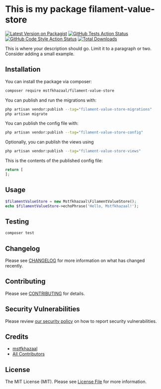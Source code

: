 # This is my package filament-value-store

[![Latest Version on Packagist](https://img.shields.io/packagist/v/mstfkhazaal/filament-value-store.svg?style=flat-square)](https://packagist.org/packages/mstfkhazaal/filament-value-store)
[![GitHub Tests Action Status](https://img.shields.io/github/actions/workflow/status/mstfkhazaal/filament-value-store/run-tests.yml?branch=main&label=tests&style=flat-square)](https://github.com/mstfkhazaal/filament-value-store/actions?query=workflow%3Arun-tests+branch%3Amain)
[![GitHub Code Style Action Status](https://img.shields.io/github/actions/workflow/status/mstfkhazaal/filament-value-store/fix-php-code-style-issues.yml?branch=main&label=code%20style&style=flat-square)](https://github.com/mstfkhazaal/filament-value-store/actions?query=workflow%3A"Fix+PHP+code+style+issues"+branch%3Amain)
[![Total Downloads](https://img.shields.io/packagist/dt/mstfkhazaal/filament-value-store.svg?style=flat-square)](https://packagist.org/packages/mstfkhazaal/filament-value-store)



This is where your description should go. Limit it to a paragraph or two. Consider adding a small example.

## Installation

You can install the package via composer:

```bash
composer require mstfkhazaal/filament-value-store
```

You can publish and run the migrations with:

```bash
php artisan vendor:publish --tag="filament-value-store-migrations"
php artisan migrate
```

You can publish the config file with:

```bash
php artisan vendor:publish --tag="filament-value-store-config"
```

Optionally, you can publish the views using

```bash
php artisan vendor:publish --tag="filament-value-store-views"
```

This is the contents of the published config file:

```php
return [
];
```

## Usage

```php
$filamentValueStore = new Mstfkhazaal\FilamentValueStore();
echo $filamentValueStore->echoPhrase('Hello, Mstfkhazaal!');
```

## Testing

```bash
composer test
```

## Changelog

Please see [CHANGELOG](CHANGELOG.md) for more information on what has changed recently.

## Contributing

Please see [CONTRIBUTING](.github/CONTRIBUTING.md) for details.

## Security Vulnerabilities

Please review [our security policy](../../security/policy) on how to report security vulnerabilities.

## Credits

- [mstfkhazaal](https://github.com/mstfkhazaal)
- [All Contributors](../../contributors)

## License

The MIT License (MIT). Please see [License File](LICENSE.md) for more information.
